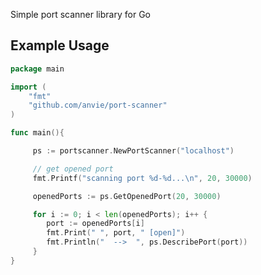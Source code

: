Simple port scanner library for Go

Example Usage
----------------

```go
package main

import (
    "fmt"
	"github.com/anvie/port-scanner"
)

func main(){

     ps := portscanner.NewPortScanner("localhost")

     // get opened port
     fmt.Printf("scanning port %d-%d...\n", 20, 30000)

     openedPorts := ps.GetOpenedPort(20, 30000)

     for i := 0; i < len(openedPorts); i++ {
     	port := openedPorts[i]
     	fmt.Print(" ", port, " [open]")
     	fmt.Println("  -->  ", ps.DescribePort(port))
     }
}


```

